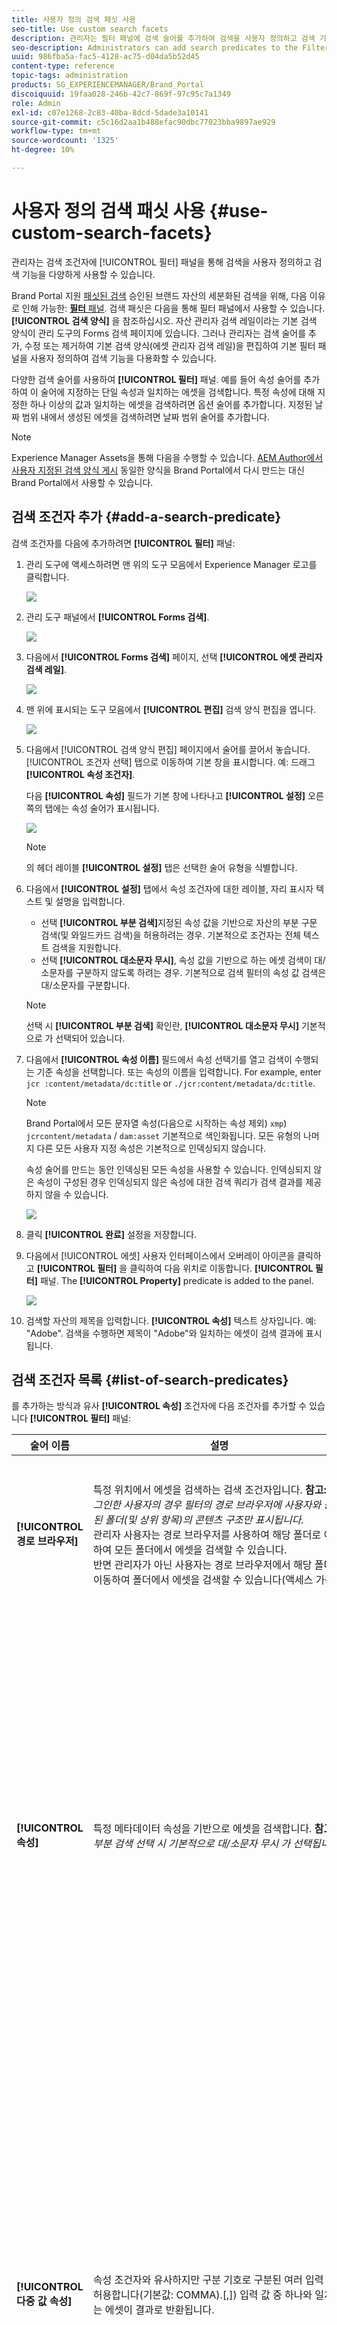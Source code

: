 ```yaml
---
title: 사용자 정의 검색 패싯 사용
seo-title: Use custom search facets
description: 관리자는 필터 패널에 검색 술어를 추가하여 검색을 사용자 정의하고 검색 기능을 다용도로 만들 수 있습니다.
seo-description: Administrators can add search predicates to the Filters panel to customize search and make the search functionality versatile.
uuid: 986fba5a-fac5-4128-ac75-d04da5b52d45
content-type: reference
topic-tags: administration
products: SG_EXPERIENCEMANAGER/Brand_Portal
discoiquuid: 19faa028-246b-42c7-869f-97c95c7a1349
role: Admin
exl-id: c07e1268-2c83-40ba-8dcd-5dade3a10141
source-git-commit: c5c16d2aa1b488efac90dbc77023bba9897ae929
workflow-type: tm+mt
source-wordcount: '1325'
ht-degree: 10%

---
```


# 사용자 정의 검색 패싯 사용 {#use-custom-search-facets}

관리자는 검색 조건자에 [!UICONTROL 필터] 패널을 통해 검색을 사용자 정의하고 검색 기능을 다양하게 사용할 수 있습니다.

Brand Portal 지원 [패싯된 검색](../using/brand-portal-searching.md#search-using-facets-in-filters-panel) 승인된 브랜드 자산의 세분화된 검색을 위해, 다음 이유로 인해 가능한: [**필터** 패널](../using/brand-portal-searching.md#search-using-facets-in-filters-panel). 검색 패싯은 다음을 통해 필터 패널에서 사용할 수 있습니다. **[!UICONTROL 검색 양식]** 을 참조하십시오. 자산 관리자 검색 레일이라는 기본 검색 양식이 관리 도구의 Forms 검색 페이지에 있습니다. 그러나 관리자는 검색 술어를 추가, 수정 또는 제거하여 기본 검색 양식(에셋 관리자 검색 레일)을 편집하여 기본 필터 패널을 사용자 정의하여 검색 기능을 다용화할 수 있습니다.

다양한 검색 술어를 사용하여 **[!UICONTROL 필터]** 패널. 예를 들어 속성 술어를 추가하여 이 술어에 지정하는 단일 속성과 일치하는 에셋을 검색합니다. 특정 속성에 대해 지정한 하나 이상의 값과 일치하는 에셋을 검색하려면 옵션 술어를 추가합니다. 지정된 날짜 범위 내에서 생성된 에셋을 검색하려면 날짜 범위 술어를 추가합니다.

>[!NOTE]
>
>Experience Manager Assets을 통해 다음을 수행할 수 있습니다. [AEM Author에서 사용자 지정된 검색 양식 게시](../using/publish-schema-search-facets-presets.md#publish-search-facets-to-brand-portal) 동일한 양식을 Brand Portal에서 다시 만드는 대신 Brand Portal에서 사용할 수 있습니다.

## 검색 조건자 추가 {#add-a-search-predicate}

검색 조건자를 다음에 추가하려면 **[!UICONTROL 필터]** 패널:

1. 관리 도구에 액세스하려면 맨 위의 도구 모음에서 Experience Manager 로고를 클릭합니다.

   ![](assets/aemlogo.png)

1. 관리 도구 패널에서 **[!UICONTROL Forms 검색]**.

   ![](assets/navigation-panel-1.png)

1. 다음에서 **[!UICONTROL Forms 검색]** 페이지, 선택 **[!UICONTROL 에셋 관리자 검색 레일]**.

   ![](assets/search-forms-page.png)

1. 맨 위에 표시되는 도구 모음에서 **[!UICONTROL 편집]** 검색 양식 편집을 엽니다.

   ![](assets/edit-search-form-1.png)

1. 다음에서 [!UICONTROL 검색 양식 편집] 페이지에서 술어를 끌어서 놓습니다. [!UICONTROL 조건자 선택] 탭으로 이동하여 기본 창을 표시합니다. 예: 드래그 **[!UICONTROL 속성 조건자]**.

   다음 **[!UICONTROL 속성]** 필드가 기본 창에 나타나고 **[!UICONTROL 설정]** 오른쪽의 탭에는 속성 술어가 표시됩니다.

   ![](assets/partial-prop-predicate.png)

   >[!NOTE]
   >
   >의 헤더 레이블 **[!UICONTROL 설정]** 탭은 선택한 술어 유형을 식별합니다.

1. 다음에서 **[!UICONTROL 설정]** 탭에서 속성 조건자에 대한 레이블, 자리 표시자 텍스트 및 설명을 입력합니다.

   * 선택 **[!UICONTROL 부분 검색]**&#x200B;지정된 속성 값을 기반으로 자산의 부분 구문 검색(및 와일드카드 검색)을 허용하려는 경우. 기본적으로 조건자는 전체 텍스트 검색을 지원합니다.
   * 선택 **[!UICONTROL 대소문자 무시]**, 속성 값을 기반으로 하는 에셋 검색이 대/소문자를 구분하지 않도록 하려는 경우. 기본적으로 검색 필터의 속성 값 검색은 대/소문자를 구분합니다.

   >[!NOTE]
   >
   >선택 시 **[!UICONTROL 부분 검색]** 확인란, **[!UICONTROL 대소문자 무시]** 기본적으로 가 선택되어 있습니다.

1. 다음에서 **[!UICONTROL 속성 이름]** 필드에서 속성 선택기를 열고 검색이 수행되는 기준 속성을 선택합니다. 또는 속성의 이름을 입력합니다. For example, enter `jcr :content/metadata/dc:title` or `./jcr:content/metadata/dc:title`.

   >[!NOTE]
   >
   >Brand Portal에서 모든 문자열 속성(다음으로 시작하는 속성 제외) `xmp`) `jcrcontent/metadata` / `dam:asset` 기본적으로 색인화됩니다. 모든 유형의 나머지 다른 모든 사용자 지정 속성은 기본적으로 인덱싱되지 않습니다.
   >
   >속성 술어를 만드는 동안 인덱싱된 모든 속성을 사용할 수 있습니다. 인덱싱되지 않은 속성이 구성된 경우 인덱싱되지 않은 속성에 대한 검색 쿼리가 검색 결과를 제공하지 않을 수 있습니다.

   ![](assets/title-prop.png)

1. 클릭 **[!UICONTROL 완료]** 설정을 저장합니다.
1. 다음에서 [!UICONTROL 에셋] 사용자 인터페이스에서 오버레이 아이콘을 클릭하고 **[!UICONTROL 필터]** 을 클릭하여 다음 위치로 이동합니다. **[!UICONTROL 필터]** 패널. The **[!UICONTROL Property]** predicate is added to the panel.

   ![](assets/property-filter-panel.png)

1. 검색할 자산의 제목을 입력합니다. **[!UICONTROL 속성]** 텍스트 상자입니다. 예: &quot;Adobe&quot;. 검색을 수행하면 제목이 &quot;Adobe&quot;와 일치하는 에셋이 검색 결과에 표시됩니다.

## 검색 조건자 목록 {#list-of-search-predicates}

를 추가하는 방식과 유사 **[!UICONTROL 속성]** 조건자에 다음 조건자를 추가할 수 있습니다 **[!UICONTROL 필터]** 패널:

| **술어 이름** | **설명** | **속성** |
|-------|-------|----------|
| **[!UICONTROL 경로 브라우저]** | 특정 위치에서 에셋을 검색하는 검색 조건자입니다. **참고:** *로그인한 사용자의 경우 필터의 경로 브라우저에 사용자와 공유된 폴더(및 상위 항목)의 콘텐츠 구조만 표시됩니다.* <br> 관리자 사용자는 경로 브라우저를 사용하여 해당 폴더로 이동하여 모든 폴더에서 에셋을 검색할 수 있습니다. <br> 반면 관리자가 아닌 사용자는 경로 브라우저에서 해당 폴더로 이동하여 폴더에서 에셋을 검색할 수 있습니다(액세스 가능). | <ul><li>필드 레이블</li><li>경로</li><li>설명</li></ul> |
| **[!UICONTROL 속성]** | 특정 메타데이터 속성을 기반으로 에셋을 검색합니다. **참고:** *부분 검색 선택 시 기본적으로 대/소문자 무시 가 선택됩니다*. | <ul><li>필드 레이블</li><li>자리 표시자</li><li>속성 이름</li><li>부분 검색</li><li>대소문자 구분 안 함</li><li> 설명</li></ul> |
| **[!UICONTROL 다중 값 속성]** | 속성 조건자와 유사하지만 구분 기호로 구분된 여러 입력 값을 허용합니다(기본값: COMMA).[,]) 입력 값 중 하나와 일치하는 에셋이 결과로 반환됩니다. | <ul><li>필드 레이블</li><li>자리 표시자</li><li>속성 이름</li><li>구분 기호 지원</li><li>대소문자 구분 안 함</li><li>설명</li></ul> |
| **[!UICONTROL 태그]** | 태그를 기반으로 에셋을 검색하는 검색 조건자입니다. 태그 목록의 다양한 태그를 채우도록 경로 속성을 구성할 수 있습니다. *참고: 예를 들어 관리자는 경로 값을 변경해야 할 수 있습니다. [!UICONTROL `/etc/tags/mac/<tenant_id>/<custom_tag_namespace>`], AEM에서 검색 양식을 게시하는 경우 여기서 경로에는 테넌트 정보가 포함되지 않습니다. 예: [!UICONTROL `/etc/tags/<custom_tag_namespace>`]. | <ul><li>필드 레이블</li><li>속성 이름</li><li>경로</li><li>설명</li></ul> |
| **[!UICONTROL 경로]** | 특정 위치에서 에셋을 검색하는 검색 조건자입니다. | <ul><li>필드 레이블</li><li>경로</li><li>설명</li></ul> |                                                     |
| **[!UICONTROL 상대적 날짜]** | 만든 상대적 날짜를 기준으로 자산을 검색하는 검색 조건자입니다. | <ul><li>필드 레이블</li><li>속성 이름</li><li>상대적 날짜</li></ul> |
| **[!UICONTROL 범위]** | 지정된 속성 값 범위 내에 있는 에셋을 검색하는 검색 조건자입니다. [필터] 패널에서 범위에 대한 최소 및 최대 속성 값을 지정할 수 있습니다. | <ul><li>필드 레이블</li><li>속성 이름</li><li>설명</li></ul> |
| **[!UICONTROL 날짜 범위]** | 날짜 속성에 대해 지정된 범위 내에 생성된 에셋을 검색하는 검색 조건자입니다. 필터 패널에서 시작 및 종료 날짜를 지정할 수 있습니다. | <ul><li>필드 레이블</li><li>자리 표시자</li><li>속성 이름</li><li>범위 텍스트(시작)</li><li>범위 텍스트(종료)</li><li>설명</li></ul> |
| **[!UICONTROL 날짜]** | 날짜 속성을 기반으로 하는 에셋의 슬라이더 기반 검색에 대한 검색 조건자입니다. | <ul><li>필드 레이블</li><li>속성 이름</li><li>설명</li></ul> |
| **[!UICONTROL 파일 크기]** | 크기 기준으로 에셋을 검색하는 검색 조건자입니다. | <ul><li>필드 레이블</li><li>속성 이름</li><li>경로</li><li>설명</li></ul> |
| **[!UICONTROL 마지막으로 수정된 자산]** | 마지막으로 수정한 날짜를 기준으로 에셋을 검색하는 검색 조건자입니다. | <ul><li>필드 레이블</li><li>속성 이름</li><li>설명</li></ul> |
| **[!UICONTROL 승인 상태]** | 승인 메타데이터 속성을 기반으로 에셋을 검색하는 검색 조건자입니다. 기본 속성 이름은 입니다. **dam:status**. | <ul><li>필드 레이블</li><li>속성 이름</li><li>설명</li></ul> |
| **[!UICONTROL 체크아웃 상태]** | AEM Assets에서 게시한 에셋의 체크아웃 상태를 기반으로 에셋을 검색하는 검색 조건자입니다. | <ul><li>필드 레이블</li><li>속성 이름</li><li>설명</li></ul> |
| **[!UICONTROL 체크아웃 기준]** | 에셋을 체크아웃한 사용자를 기준으로 에셋을 검색하는 검색 조건자입니다. | <ul><li>필드 레이블</li><li>속성 이름</li><li>설명</li></ul> |
| **[!UICONTROL 만료 상태]** | 만료 상태를 기반으로 에셋을 검색하는 검색 조건자입니다. | <ul><li>필드 레이블</li><li>속성 이름</li><li>설명</li></ul> |
| **[!UICONTROL 컬렉션 구성원]** | 자산이 컬렉션의 일부인지 여부를 기준으로 자산을 검색하는 검색 조건자입니다. | 설명 |
| **[!UICONTROL 숨김]** | 이 조건자는 최종 사용자에게 명시적으로 표시되지 않으며 일반적으로 검색 결과 유형을 제한하는 데 사용되는 숨겨진 제한에 사용됩니다. **dam:Asset**. | <ul><li>필드 레이블</li><li>속성 이름</li><li>설명</li></ul> |

>[!NOTE]
>
>* 사용하지 않음 **[!UICONTROL 옵션 조건자]**, **[!UICONTROL 게시 상태 조건자]**, 및 **[!UICONTROL 등급 조건자]** 따라서 이 술어는 Brand Portal에서 작동하지 않습니다.
>* 폴더 유형 조건자 `(nt:folder type)` 는 Brand Portal에서 지원되지 않으며 성능 문제가 발생할 수 있습니다. 게시된 사용자 정의 검색 양식에 있는 경우 검색 양식을 편집하여 삭제할 수 있습니다.

## 검색 조건자 삭제 {#delete-a-search-predicate}

검색 조건자를 삭제하려면 다음 단계를 수행합니다.

1. 관리 도구에 액세스하려면 Adobe 로고를 클릭하십시오.

   ![](assets/aemlogo.png)

1. 관리 도구 패널에서 **[!UICONTROL Forms 검색]**.

   ![](assets/navigation-panel-2.png)

1. 다음에서 **[!UICONTROL Forms 검색]** 페이지, 선택 **[!UICONTROL 에셋 관리자 검색 레일]**.

   ![](assets/search-forms-page.png)

1. 맨 위에 표시되는 도구 모음에서 **[!UICONTROL 편집]** 검색 양식 편집을 엽니다.

   ![](assets/edit-search-form-2.png)

1. 다음에서 [!UICONTROL 검색 양식 편집] 메인 창에서 삭제할 술어를 선택합니다. 예를 들어 을 선택합니다. **[!UICONTROL 속성 조건자]**.

   다음 **[!UICONTROL 설정]** 오른쪽의 탭에는 속성 설명 필드가 표시됩니다.

1. 속성 설명을 삭제하려면 bin 아이콘을 클릭합니다. 다음에서 **[!UICONTROL 필드 삭제]** 대화 상자에서 **[!UICONTROL 삭제]** 삭제 작업을 확인합니다.

   다음 **[!UICONTROL 속성 조건자]** 필드가 기본 창에서 제거되고 **[!UICONTROL 설정]** 탭이 비어 있습니다.

   ![](assets/search-form-delete-predicate.png)

1. 변경 사항을 저장하려면 를 클릭합니다. **[!UICONTROL 완료]** 을 클릭합니다.
1. 다음에서 **[!UICONTROL 에셋]** 사용자 인터페이스에서 오버레이 아이콘을 클릭하고 **[!UICONTROL 필터]** 을 클릭하여 다음 위치로 이동합니다. **[!UICONTROL 필터]** 패널. 다음 **[!UICONTROL 속성]** 조건자가 패널에서 제거됩니다.

   ![](assets/property-predicate-removed.png)

